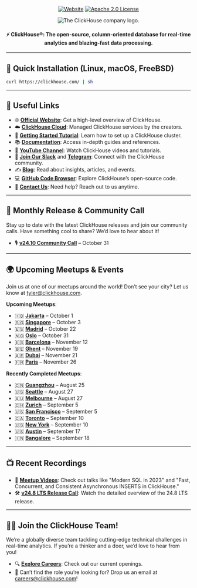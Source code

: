 <div align="center">

[![Website](https://img.shields.io/website?up_message=AVAILABLE&down_message=DOWN&url=https%3A%2F%2Fclickhouse.com&style=for-the-badge)](https://clickhouse.com)
[![Apache 2.0 License](https://img.shields.io/badge/license-Apache%202.0-blueviolet?style=for-the-badge)](https://www.apache.org/licenses/LICENSE-2.0)

<picture align="center">
    <source media="(prefers-color-scheme: dark)" srcset="https://github.com/ClickHouse/clickhouse-docs/assets/9611008/4ef9c104-2d3f-4646-b186-507358d2fe28">
    <source media="(prefers-color-scheme: light)" srcset="https://github.com/ClickHouse/clickhouse-docs/assets/9611008/b001dc7b-5a45-4dcd-9275-e03beb7f9177">
    <img alt="The ClickHouse company logo." src="https://github.com/ClickHouse/clickhouse-docs/assets/9611008/b001dc7b-5a45-4dcd-9275-e03beb7f9177">
</picture>

<h4>⚡ ClickHouse®: The open-source, column-oriented database for real-time analytics and blazing-fast data processing.</h4>

</div>

---

## 🚀 Quick Installation (Linux, macOS, FreeBSD)
```bash
curl https://clickhouse.com/ | sh
```

---

## 🔗 Useful Links
- 🌐 **[Official Website](https://clickhouse.com/)**: Get a high-level overview of ClickHouse.
- ☁️ **[ClickHouse Cloud](https://clickhouse.cloud)**: Managed ClickHouse services by the creators.
- 📖 **[Getting Started Tutorial](https://clickhouse.com/docs/en/getting_started/tutorial/)**: Learn how to set up a ClickHouse cluster.
- 📚 **[Documentation](https://clickhouse.com/docs/en/)**: Access in-depth guides and references.
- 🎥 **[YouTube Channel](https://www.youtube.com/c/ClickHouseDB)**: Watch ClickHouse videos and tutorials.
- 💬 **[Join Our Slack](https://clickhouse.com/slack)** and **[Telegram](https://telegram.me/clickhouse_en)**: Connect with the ClickHouse community.
- ✍️ **[Blog](https://clickhouse.com/blog/)**: Read about insights, articles, and events.
- 💻 **[GitHub Code Browser](https://github.dev/ClickHouse/ClickHouse)**: Explore ClickHouse’s open-source code.
- 📧 **[Contact Us](https://clickhouse.com/company/contact)**: Need help? Reach out to us anytime.

---

## 📅 Monthly Release & Community Call
Stay up to date with the latest ClickHouse releases and join our community calls. Have something cool to share? We’d love to hear about it!

- 🎙️ **[v24.10 Community Call](https://clickhouse.com/company/events/v24-10-community-release-call)** – October 31

---

## 🌍 Upcoming Meetups & Events
Join us at one of our meetups around the world! Don’t see your city? Let us know at tyler@clickhouse.com.

**Upcoming Meetups**:
- 🇮🇩 **[Jakarta](https://www.meetup.com/clickhouse-indonesia-user-group/events/303191359/)** – October 1
- 🇸🇬 **[Singapore](https://www.meetup.com/clickhouse-singapore-meetup-group/events/303212064/)** – October 3
- 🇪🇸 **[Madrid](https://www.meetup.com/clickhouse-spain-user-group/events/303096564/)** – October 22
- 🇳🇴 **[Oslo](https://www.meetup.com/open-source-real-time-data-warehouse-real-time-analytics/events/302938622)** – October 31
- 🇪🇸 **[Barcelona](https://www.meetup.com/clickhouse-spain-user-group/events/303096876/)** – November 12
- 🇧🇪 **[Ghent](https://www.meetup.com/clickhouse-belgium-user-group/events/303049405/)** – November 19
- 🇦🇪 **[Dubai](https://www.meetup.com/clickhouse-dubai-meetup-group/events/303096989/)** – November 21
- 🇫🇷 **[Paris](https://www.meetup.com/clickhouse-france-user-group/events/303096434/)** – November 26

**Recently Completed Meetups**:
- 🇨🇳 **[Guangzhou](https://mp.weixin.qq.com/s/GSvo-7xUoVzCsuUvlLTpCw)** – August 25
- 🇺🇸 **[Seattle](https://www.meetup.com/clickhouse-seattle-user-group/events/302518075/)** – August 27
- 🇦🇺 **[Melbourne](https://www.meetup.com/clickhouse-australia-user-group/events/302732666/)** – August 27
- 🇨🇭 **[Zurich](https://www.meetup.com/clickhouse-switzerland-meetup-group/events/302267429/)** – September 5
- 🇺🇸 **[San Francisco](https://www.meetup.com/clickhouse-silicon-valley-meetup-group/events/302540575)** – September 5
- 🇨🇦 **[Toronto](https://www.meetup.com/clickhouse-toronto-user-group/events/301490855/)** – September 10
- 🇺🇸 **[New York](https://www.meetup.com/clickhouse-new-york-user-group/events/302575342/)** – September 10
- 🇺🇸 **[Austin](https://www.meetup.com/clickhouse-austin-user-group/events/302558689/)** – September 17
- 🇮🇳 **[Bangalore](https://www.meetup.com/clickhouse-bangalore-user-group/events/303208274/)** – September 18

---

## 📺 Recent Recordings
- 🎥 **[Meetup Videos](https://www.youtube.com/playlist?list=PL0Z2YDlm0b3iNDUzpY1S3L_iV4nARda_U)**: Check out talks like "Modern SQL in 2023" and "Fast, Concurrent, and Consistent Asynchronous INSERTS in ClickHouse."
- 🛠️ **[v24.8 LTS Release Call](https://www.youtube.com/watch?v=AeLmp2jc51k)**: Watch the detailed overview of the 24.8 LTS release.

---

## 👩‍💻 Join the ClickHouse Team!
We’re a globally diverse team tackling cutting-edge technical challenges in real-time analytics. If you’re a thinker and a doer, we’d love to hear from you!

- 🔍 **[Explore Careers](https://clickhouse.com/company/careers)**: Check out our current openings.
- 💬 Can’t find the role you’re looking for? Drop us an email at careers@clickhouse.com!
